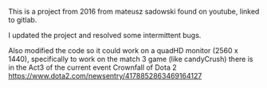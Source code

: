 This is a project from 2016 from mateusz sadowski found on youtube, linked to gitlab.

I updated the project and resolved some intermittent bugs.

Also modified the code so it could work on a quadHD monitor (2560 x 1440), specifically to work on the match 3 game (like candyCrush) there is in the Act3 of the current event Crownfall of Dota 2 https://www.dota2.com/newsentry/4178852863469164127

